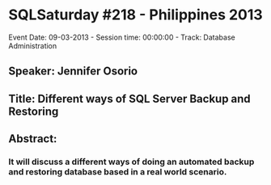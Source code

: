 # SQLSaturday #218 - Philippines 2013
Event Date: 09-03-2013 - Session time: 00:00:00 - Track: Database Administration
## Speaker: Jennifer Osorio
## Title: Different ways of SQL Server Backup and Restoring
## Abstract:
### It will discuss a different ways of doing an automated backup and restoring database based in a real world scenario.
